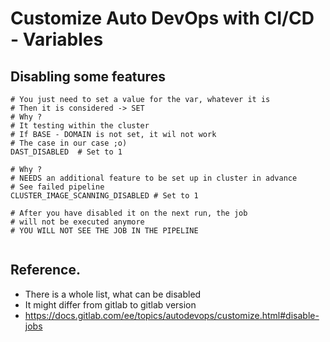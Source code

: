 # Customize Auto DevOps with CI/CD - Variables 

## Disabling some features 

```
# You just need to set a value for the var, whatever it is
# Then it is considered -> SET 
# Why ?
# It testing within the cluster 
# If BASE - DOMAIN is not set, it wil not work
# The case in our case ;o) 
DAST_DISABLED  # Set to 1 

# Why ?
# NEEDS an additional feature to be set up in cluster in advance 
# See failed pipeline 
CLUSTER_IMAGE_SCANNING_DISABLED # Set to 1 

# After you have disabled it on the next run, the job
# will not be executed anymore 
# YOU WILL NOT SEE THE JOB IN THE PIPELINE 


```

## Reference.

  * There is a whole list, what can be disabled
  * It might differ from gitlab to gitlab version
  * https://docs.gitlab.com/ee/topics/autodevops/customize.html#disable-jobs 
